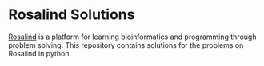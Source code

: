 # Rosalind Solutions

[Rosalind](http://rosalind.info/problems/locations/) is a platform for learning bioinformatics and programming through problem solving. This repository contains solutions for the problems on Rosalind in python.

